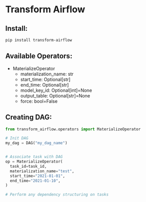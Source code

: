 # Transform Airflow

## Install:
```bash
pip install transform-airflow
```

## Available Operators:
- MaterializeOperator
  - materialization_name: str
  - start_time: Optional[str]
  - end_time: Optional[str]
  - model_key_id: Optional[int]=None
  - output_table: Optional[str]=None
  - force: bool=False


## Creating DAG:
```python
from transform_airflow.operators import MaterializeOperator

# Init DAG
my_dag = DAG("my_dag_name")


# Associate task with DAG
op = MaterializeOperator(
  task_id=task_id,
  materialization_name="test",
  start_time="2021-01-01",
  end_time="2021-01-10",
)

# Perform any dependency structuring on tasks
```